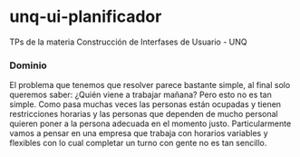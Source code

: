 unq-ui-planificador
===================

TPs de la materia Construcción de Interfases de Usuario - UNQ

### Dominio
El problema que tenemos que resolver parece bastante simple, al final solo
queremos saber: ¿Quién viene a trabajar mañana?
Pero esto no es tan simple.
Como pasa muchas veces las personas están ocupadas y tienen restricciones
horarias y las personas que dependen de mucho personal quieren poner a la
persona adecuada en el momento justo.
Particularmente vamos a pensar en una empresa que trabaja con horarios variables
y flexibles con lo cual completar un turno con gente no es tan sencillo.
